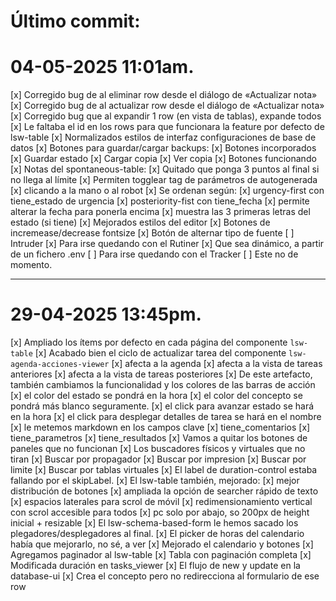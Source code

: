 # Último commit:

# 04-05-2025 11:01am.

[x] Corregido bug de al eliminar row desde el diálogo de «Actualizar nota»
[x] Corregido bug de al actualizar row desde el diálogo de «Actualizar nota»
[x] Corregido bug que al expandir 1 row (en vista de tablas), expande todos
  [x] Le faltaba el id en los rows para que funcionara la feature por defecto de lsw-table
[x] Normalizados estilos de interfaz configuraciones de base de datos
[x] Botones para guardar/cargar backups:
  [x] Botones incorporados
    [x] Guardar estado
    [x] Cargar copia
    [x] Ver copia
  [x] Botones funcionando
[x] Notas del spontaneous-table:
  [x] Quitado que ponga 3 puntos al final si no llega al límite
  [x] Permiten togglear tag de parámetros de autogenerada
    [x] clicando a la mano o al robot
  [x] Se ordenan según:
    [x] urgency-first con tiene_estado de urgencia
    [x] posteriority-fist con tiene_fecha
    [x] permite alterar la fecha para ponerla encima
    [x] muestra las 3 primeras letras del estado (si tiene)
  [x] Mejorados estilos del editor
    [x] Botones de incremease/decrease fontsize
    [x] Botón de alternar tipo de fuente
[ ] Intruder
  [x] Para irse quedando con el Rutiner
    [x] Que sea dinámico, a partir de un fichero .env
  [ ] Para irse quedando con el Tracker
    [ ] Este no de momento.


----

# 29-04-2025 13:45pm.

[x] Ampliado los ítems por defecto en cada página del componente `lsw-table`
[x] Acabado bien el ciclo de actualizar tarea del componente `lsw-agenda-acciones-viewer`
  [x] afecta a la agenda
  [x] afecta a la vista de tareas anteriores
  [x] afecta a la vista de tareas posteriores
[x] De este artefacto, también cambiamos la funcionalidad y los colores de las barras de acción
  [x] el color del estado se pondrá en la hora
  [x] el color del concepto se pondrá más blanco seguramente.
  [x] el click para avanzar estado se hará en la hora
  [x] el click para desplegar detalles de tarea se hará en el nombre
    [x] le metemos markdown en los campos clave
      [x] tiene_comentarios
      [x] tiene_parametros
      [x] tiene_resultados
[x] Vamos a quitar los botones de paneles que no funcionan
  [x] Los buscadores físicos y virtuales que no tiran
    [x] Buscar por propagador
    [x] Buscar por impresion
    [x] Buscar por limite
    [x] Buscar por tablas virtuales
[x] El label de duration-control estaba fallando por el skipLabel.
[x] El lsw-table también, mejorado:
  [x] mejor distribución de botones
  [x] ampliada la opción de searcher rápido de texto
  [x] espacios laterales para scrol de móvil
  [x] redimensionamiento vertical con scrol accesible para todos
    [x] pc solo por abajo, so 200px de height inicial + resizable
[x] El lsw-schema-based-form le hemos sacado los plegadores/desplegadores al final.
[x] El picker de horas del calendario había que mejorarlo, no sé, a ver
[x] Mejorado el calendario y botones
[x] Agregamos paginador al lsw-table
[x] Tabla con paginación completa
[x] Modificada duración en tasks_viewer
[x] El flujo de new y update en la database-ui
  [x] Crea el concepto pero no redirecciona al formulario de ese row
